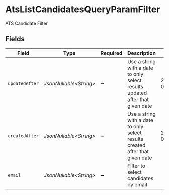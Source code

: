 # AtsListCandidatesQueryParamFilter

ATS Candidate Filter


## Fields

| Field                                                                         | Type                                                                          | Required                                                                      | Description                                                                   | Example                                                                       |
| ----------------------------------------------------------------------------- | ----------------------------------------------------------------------------- | ----------------------------------------------------------------------------- | ----------------------------------------------------------------------------- | ----------------------------------------------------------------------------- |
| `updatedAfter`                                                                | *JsonNullable\<String>*                                                       | :heavy_minus_sign:                                                            | Use a string with a date to only select results updated after that given date | 2020-01-01T00:00:00.000Z                                                      |
| `createdAfter`                                                                | *JsonNullable\<String>*                                                       | :heavy_minus_sign:                                                            | Use a string with a date to only select results created after that given date | 2020-01-01T00:00:00.000Z                                                      |
| `email`                                                                       | *JsonNullable\<String>*                                                       | :heavy_minus_sign:                                                            | Filter to select candidates by email                                          |                                                                               |